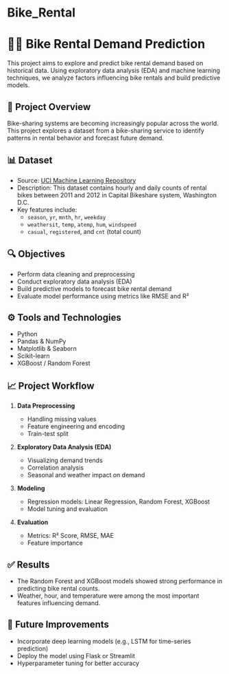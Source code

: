# Bike_Rental
# 🚴‍♀️ Bike Rental Demand Prediction

This project aims to explore and predict bike rental demand based on historical data. Using exploratory data analysis (EDA) and machine learning techniques, we analyze factors influencing bike rentals and build predictive models.

## 📂 Project Overview

Bike-sharing systems are becoming increasingly popular across the world. This project explores a dataset from a bike-sharing service to identify patterns in rental behavior and forecast future demand.

## 📊 Dataset

- Source: [UCI Machine Learning Repository](https://archive.ics.uci.edu/ml/datasets/Bike+Sharing+Dataset)
- Description: This dataset contains hourly and daily counts of rental bikes between 2011 and 2012 in Capital Bikeshare system, Washington D.C.
- Key features include:
  - `season`, `yr`, `mnth`, `hr`, `weekday`
  - `weathersit`, `temp`, `atemp`, `hum`, `windspeed`
  - `casual`, `registered`, and `cnt` (total count)

## 🔍 Objectives

- Perform data cleaning and preprocessing
- Conduct exploratory data analysis (EDA)
- Build predictive models to forecast bike rental demand
- Evaluate model performance using metrics like RMSE and R²

## ⚙️ Tools and Technologies

- Python
- Pandas & NumPy
- Matplotlib & Seaborn
- Scikit-learn
- XGBoost / Random Forest

## 📈 Project Workflow

1. **Data Preprocessing**
   - Handling missing values
   - Feature engineering and encoding
   - Train-test split

2. **Exploratory Data Analysis (EDA)**
   - Visualizing demand trends
   - Correlation analysis
   - Seasonal and weather impact on demand

3. **Modeling**
   - Regression models: Linear Regression, Random Forest, XGBoost
   - Model tuning and evaluation

4. **Evaluation**
   - Metrics: R² Score, RMSE, MAE
   - Feature importance

## ✅ Results

- The Random Forest and XGBoost models showed strong performance in predicting bike rental counts.
- Weather, hour, and temperature were among the most important features influencing demand.

## 📌 Future Improvements

- Incorporate deep learning models (e.g., LSTM for time-series prediction)
- Deploy the model using Flask or Streamlit
- Hyperparameter tuning for better accuracy

